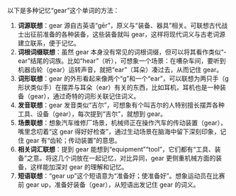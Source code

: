 以下是多种记忆“gear”这个单词的方法：
1. **词源联想**：gear 源自古英语“gēr”，原义与“装备、器具”相关。可联想古代战士出征前准备的各种装备，这些装备就叫 gear，这样将现代词义与古老词源建立联系，便于记忆。
2. **词根词缀联想**：虽然 gear 本身没有常见的词根词缀，但可以将其看作类似“-ear”结尾的词族。比如“hear”（听），可想象一个场景：在嘈杂车间，要听到机器齿轮（gear）运转声音，就把“ear”（耳朵）凑过去，从而记住 gear。
3. **词形联想**：gear 的外形看起来像两个“g”和一个“ear”，可以联想为两只手（g 形状类似手）在摆弄与耳朵（ear）有关的东西，比如耳机，耳机也是一种装备（gear），通过奇特的词形关联记住词义。
4. **发音联想**：gear 发音类似“吉尔”，可想象有个叫吉尔的人特别擅长摆弄各种工具、设备（gear），每次提到“吉尔”，就想到 gear。
5. **场景联想**：想象汽车维修厂场景，机械师正在操作汽车的传动装置（gear），嘴里念叨着“这 gear 得好好检查”，通过生动场景在脑海中留下深刻印象，记住 gear 有“齿轮；传动装置”的意思。
6. **相关词汇联想**：提到 gear 能想到“equipment”“tool”，它们都有“工具、装备”之意。将这几个词放在一起记忆，对比异同，gear 更侧重机械方面的装备，这样能加深对 gear 的理解和记忆。
7. **短语联想**：“gear up”这个短语意为“准备好；使准备好”。想象运动员在比赛前 gear up，准备好装备（gear），从短语出发记住 gear 的词义。 